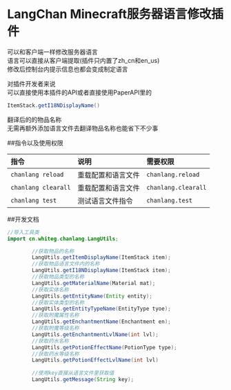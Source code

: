 # LangChan Minecraft服务器语言修改插件

可以和客户端一样修改服务器语言<br>
语言可以直接从客户端提取(插件只内置了zh_cn和en_us)<br>
修改后控制台内提示信息也都会变成制定语言<br>

对插件开发者来说<br>
可以直接使用本插件的API或者直接使用PaperAPI里的
```java
ItemStack.getI18NDisplayName()
```
翻译后的的物品名称<br>
无需再额外添加语言文件去翻译物品名称也能省下不少事

##指令以及使用权限

| 指令  | 说明 | 需要权限 |
| :----- | :-------------- | :---- |
| `chanlang reload`| 重载配置和语言文件 | `chanlang.reload`<br>
|`chanlang clearall`| 重载配置和语言文件 |`chanlang.clearall`<br>
|`chanlang test`| 测试语言文件指令|`chanlang.test`

##开发文档
```java
//导入工具类
import cn.whiteg.chanlang.LangUtils;

        //获取物品的名称
        LangUtils.getItemDisplayName(ItemStack item);
        //获取物品语言文件内的名称
        LangUtils.getI18NDisplayName(ItemStack item);
        //获取物品类型的名称
        LangUtils.getMaterialName(Material mat);
        //获取实体名称
        LangUtils.getEntityName(Entity entity);
        //获取实体类型的名称
        LangUtils.getEntityTypeName(EntityType tyoe);
        //获取附魔属性名称
        LangUtils.getEnchantmentName(Enchantment en);
        //获取附魔等级名称
        LangUtils.getEnchantmentLvlName(int lvl);
        //获取药水名称
        LangUtils.getPotionEffectName(PotionType type);
        //获取药水等级名称
        LangUtils.getPotionEffectLvlName(int lvl)
        
        //使用key直接从语言文件里获取值
        LangUtils.getMessage(String key);
```




